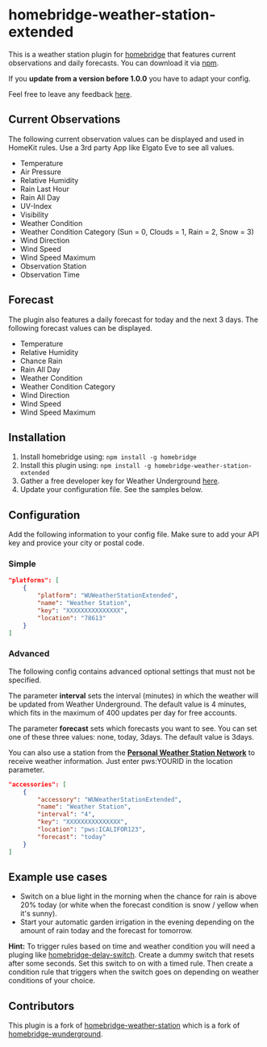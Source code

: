# homebridge-weather-station-extended

This is a weather station plugin for [homebridge](https://github.com/nfarina/homebridge) that features current observations and daily forecasts. You can download it via [npm](https://www.npmjs.com/package/homebridge-weather-station-extended).

If you **update from a version before 1.0.0** you have to adapt your config.

Feel free to leave any feedback [here](https://github.com/naofireblade/homebridge-weather-station-extended/issues).

## Current Observations

The following current observation values can be displayed and used in HomeKit rules. Use a 3rd party App like Elgato Eve to see all values.

- Temperature
- Air Pressure
- Relative Humidity
- Rain Last Hour
- Rain All Day
- UV-Index
- Visibility
- Weather Condition
- Weather Condition Category (Sun = 0, Clouds = 1, Rain = 2, Snow = 3)
- Wind Direction
- Wind Speed
- Wind Speed Maximum
- Observation Station
- Observation Time

## Forecast

The plugin also features a daily forecast for today and the next 3 days. The following forecast values can be displayed.

- Temperature
- Relative Humidity
- Chance Rain
- Rain All Day
- Weather Condition
- Weather Condition Category
- Wind Direction
- Wind Speed
- Wind Speed Maximum

## Installation

1. Install homebridge using: `npm install -g homebridge`
2. Install this plugin using: `npm install -g homebridge-weather-station-extended`
3. Gather a free developer key for Weather Underground [here](http://www.wunderground.com/weather/api/).
4. Update your configuration file. See the samples below.

## Configuration

Add the following information to your config file. Make sure to add your API key and provice your city or postal code.

### Simple

```json
"platforms": [
	{
		"platform": "WUWeatherStationExtended",
		"name": "Weather Station",
		"key": "XXXXXXXXXXXXXXX",
		"location": "78613"
	}
]
```

### Advanced

The following config contains advanced optional settings that must not be specified.

The parameter **interval** sets the interval (minutes) in which the weather will be updated from Weather Underground. The default value is 4 minutes, which fits in the maximum of 400 updates per day for free accounts.

The parameter **forecast** sets which forecasts you want to see. You can set one of these three values: none, today, 3days. The default value is 3days.

You can also use a station from the **[Personal Weather Station Network](https://www.wunderground.com/weatherstation/overview.asp)** to receive weather information. Just enter pws:YOURID in the location parameter.

```json
"accessories": [
	{
		"accessory": "WUWeatherStationExtended",
		"name": "Weather Station",
		"interval": "4",
		"key": "XXXXXXXXXXXXXXX",
		"location": "pws:ICALIFOR123",
		"forecast": "today"
	}
]
```

## Example use cases

- Switch on a blue light in the morning when the chance for rain is above 20% today (or white when the forecast condition is snow / yellow when it's sunny).
- Start your automatic garden irrigation in the evening depending on the amount of rain today and the forecast for tomorrow.

**Hint:** To trigger rules based on time and weather condition you will need a pluging like [homebridge-delay-switch](https://www.npmjs.com/package/homebridge-delay-switch). Create a dummy switch that resets after some seconds. Set this switch to on with a timed rule. Then create a condition rule that triggers when the switch goes on depending on weather conditions of your choice.

## Contributors

This plugin is a fork of [homebridge-weather-station](https://github.com/kcharwood/homebridge-weather-station) which is a fork of [homebridge-wunderground](https://www.npmjs.com/package/homebridge-wunderground).